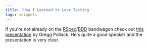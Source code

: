 ```yaml
---
title: 'How I Learned to Love Testing'
tags: snippets
---
```


If you're not already on the [RSpec](http://www.wincent.com/wiki/RSpec)/[BDD](http://www.wincent.com/wiki/BDD) bandwagon check out [this presentation](http://www.railsenvy.com/2007/10/4/how-i-learned-to-love-testing-presentation) by Gregg Pollack. He's quite a good speaker and the presentation is very clear.
